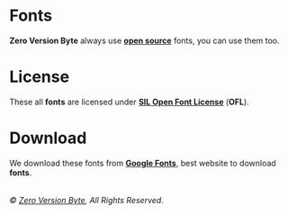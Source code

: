 # Fonts
**Zero Version Byte** always use [**open source**](https://en.wikipedia.org/wiki/Open_source) fonts, you can use them too.

# License
These all **fonts** are licensed under [**SIL Open Font License**](https://scripts.sil.org/cms/scripts/page.php?site_id=nrsi&id=OFL) (**OFL**).

# Download
We download these fonts from [**Google Fonts**](https://fonts.google.com), best website to download **fonts**.
######
###### &copy; [Zero Version Byte](https://zvbyte.github.io/ZvByte), All Rights Reserved.
